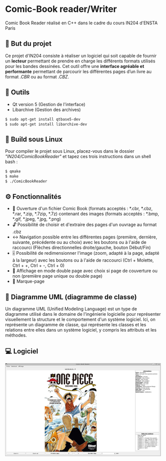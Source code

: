 # Comic-Book reader/Writer
Comic Book Reader réalisé en C++ dans le cadre du cours IN204 d'ENSTA Paris

## 📖 But du projet 
Ce projet d'IN204 consiste à réaliser un logiciel qui soit capable de fournir un **lecteur** permettant de prendre en charge les différents formats utilisés pour les bandes dessinées.
Cet outil offre une **interface agréable et performante** permettant de parcourir les différentes pages d’un livre au format *.CBR* ou au format *.CBZ*.

## 🔧 Outils
* Qt version 5 (Gestion de l'interface)
* Libarchive (Gestion des archives)
```
$ sudo apt-get install qtbase5-dev
$ sudo apt-get install libarchive-dev
```

## 🔨 Build sous Linux
Pour compiler le projet sous Linux, placez-vous dans le dossier *"IN204/ComicBookReader"* et tapez ces trois instructions dans un shell bash : 
```
$ qmake
$ make
$ ./ComicBookReader
```

## ⚙️ Fonctionnalités
* 📂 Ouverture d'un fichier Comic Book (formats acceptés : *.cbr, *.cbz, *.rar, *.zip, *.7zip, *.7z) contenant des images (formats acceptés : *.bmp, *.gif, *.jpeg, *.jpg, *.png)
* 🔓 Possibilité de choisir et d'extraire des pages d'un ouvrage au format .cbz
* ↔️ Navigation possible entre les différentes pages (première, dernière, suivante, précédente ou au choix) avec les boutons ou à l'aide de raccourci (Flèches directionnelles droite/gauche, bouton Début/Fin)
* 🎚️ Possibilité de redimensionner l'image (zoom, adapté à la page, adapté à la largeur) avec les boutons ou à l'aide de raccourci (Ctrl + Molette, Ctrl + +, Ctrl + -, Ctrl + 0)
* 📖 Affichage en mode double page avec choix si page de couverture ou non (première page unique ou double page)
* 🔖 Marque-page

## 🧮 Diagramme UML (diagramme de classe)

Un diagramme UML (Unified Modeling Language) est un type de diagramme utilisé dans le domaine de l'ingénierie logicielle pour représenter visuellement la structure et le comportement d'un système logiciel. Ici, on représente un diagramme de classe, qui représente les classes et les relations entre elles dans un système logiciel, y compris les attributs et les méthodes.

## 💻 Logiciel
![Texte alternatif](https://github.com/agathebeucher/IN204/blob/master/exemple.png "Démonstrateur")